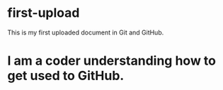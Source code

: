 # first-upload
This is my first uploaded document in Git and GitHub.
# I am a coder understanding how to get used to GitHub.
